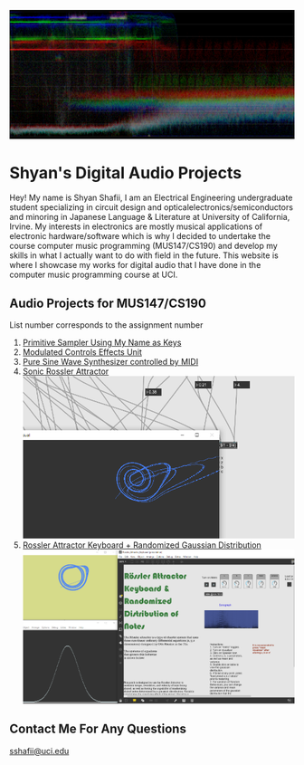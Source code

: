 ![Image](https://github.com/8ball55/digital-audio/blob/gh-pages/sqdgfrtu.PNG?raw=true)

# Shyan's Digital Audio Projects

Hey! My name is Shyan Shafii, I am an Electrical Engineering undergraduate student specializing in circuit design and opticalelectronics/semiconductors and minoring in Japanese Language & Literature at University of California, Irvine. My interests in electronics are mostly musical applications of electronic hardware/software which is why I decided to undertake the course computer music programming (MUS147/CS190) and develop my skills in what I actually want to do with field in the future. This website is where I showcase my works for digital audio that I have done in the computer music programming course at UCI.

## Audio Projects for MUS147/CS190

List number corresponds to the assignment number

1. [Primitive Sampler Using My Name as Keys](https://drive.google.com/drive/folders/1W2wzaGslHM4pC3TvZFuXJVyvBTnKLqvf)
2. [Modulated Controls Effects Unit](https://drive.google.com/drive/folders/1k_BVvDLpl5A08NUDLfyOBWR4EjfRkdfA)
3. [Pure Sine Wave Synthesizer controlled by MIDI](https://drive.google.com/drive/folders/1t65pnmKhLaf2NL7DoW9foFdTSZAxkvkE)
4. [Sonic Rossler Attractor](https://drive.google.com/drive/folders/1C0R1puJWYCO5yEpFiUdXwkaV81H2koGg) 
![Image](https://github.com/8ball55/digital-audio/blob/gh-pages/ross_attract.PNG?raw=true)
5. [Rossler Attractor Keyboard + Randomized Gaussian Distribution](https://github.com/8ball55/digital-audio/blob/gh-pages/Rossler_Attractor_Keyboard.zip) 
![Image](https://github.com/8ball55/digital-audio/blob/gh-pages/Rossler_Keyboard.PNG?raw=true)

## Contact Me For Any Questions
sshafii@uci.edu
